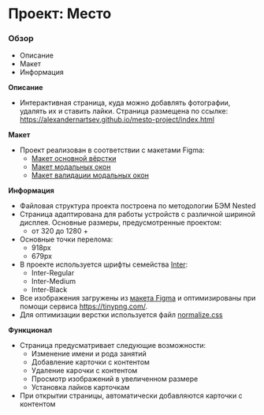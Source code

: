 # Проект: Место

### Обзор
* Описание
* Макет
* Информация

**Описание**

* Интерактивная страница, куда можно добавлять фотографии, удалять их и ставить лайки. Страница размещена по ссылке: https://alexandernartsev.github.io/mesto-project/index.html

**Макет**

* Проект реализован в соответствии с макетами Figma:
    * [Макет основной вёрстки](https://www.figma.com/file/2cn9N9jSkmxD84oJik7xL7/JavaScript.-Sprint-4?node-id=0%3A1)
    * [Макет модальных окон](https://www.figma.com/file/bjyvbKKJN2naO0ucURl2Z0/JavaScript.-Sprint-5?node-id=0%3A1)
    * [Макет валидации модальных окон](https://www.figma.com/file/kRVLKwYG3d1HGLvh7JFWRT/JavaScript.-Sprint-6?node-id=0%3A1)

**Информация**

* Файловая структура проекта построена по методологии БЭМ Nested
* Страница адаптирована для работы устройств с различной шириной дисплея. Основные размеры, предусмотренные проектом:
    * от 320 до 1280 +
* Основные точки перелома:
    * 918px
    * 679px
* В проекте используется шрифты семейства [Inter](https://rsms.me/inter/):
    * Inter-Regular
    * Inter-Medium
    * Inter-Black
* Все изображения загружены из [макета Figma](https://www.figma.com/file/2cn9N9jSkmxD84oJik7xL7/JavaScript.-Sprint-4?node-id=0%3A1) и оптимизированы при помощи сервиса https://tinypng.com/.
* Для оптимизации верстки используется файл [normalize.css](https://necolas.github.io/normalize.css/)

**Функционал**
* Страница предусматривает следующие возможности:
    * Изменение имени и рода занятий
    * Добавление карточки с контентом
    * Удаление карочки с контентом
    * Просмотр изображений в увеличенном размере
    * Установка лайков карточкам
* При открытии страницы, автоматически добавляются карточки с контентом